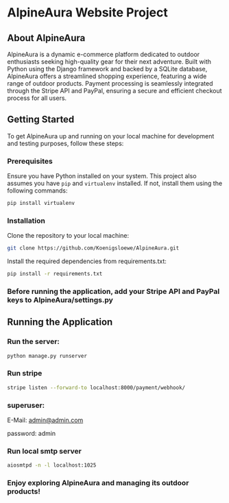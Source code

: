 # AlpineAura Website Project

## About AlpineAura

AlpineAura is a dynamic e-commerce platform dedicated to outdoor enthusiasts seeking high-quality gear for their next adventure. Built with Python using the Django framework and backed by a SQLite database, AlpineAura offers a streamlined shopping experience, featuring a wide range of outdoor products. Payment processing is seamlessly integrated through the Stripe API and PayPal, ensuring a secure and efficient checkout process for all users.

## Getting Started

To get AlpineAura up and running on your local machine for development and testing purposes, follow these steps:

### Prerequisites

Ensure you have Python installed on your system. This project also assumes you have `pip` and `virtualenv` installed. If not, install them using the following commands:

```bash
pip install virtualenv
```
### Installation

Clone the repository to your local machine:
```bash
git clone https://github.com/Koenigsloewe/AlpineAura.git
```
Install the required dependencies from requirements.txt:
```bash
pip install -r requirements.txt
```
### Before running the application, add your Stripe API and PayPal keys to AlpineAura/settings.py

## Running the Application

### Run the server:

```bash
python manage.py runserver
```
### Run stripe
```bash
stripe listen --forward-to localhost:8000/payment/webhook/
```
### superuser:

E-Mail: admin@admin.com

password: admin

### Run local smtp server

```bash
aiosmtpd -n -l localhost:1025
```

### Enjoy exploring AlpineAura and managing its outdoor products!